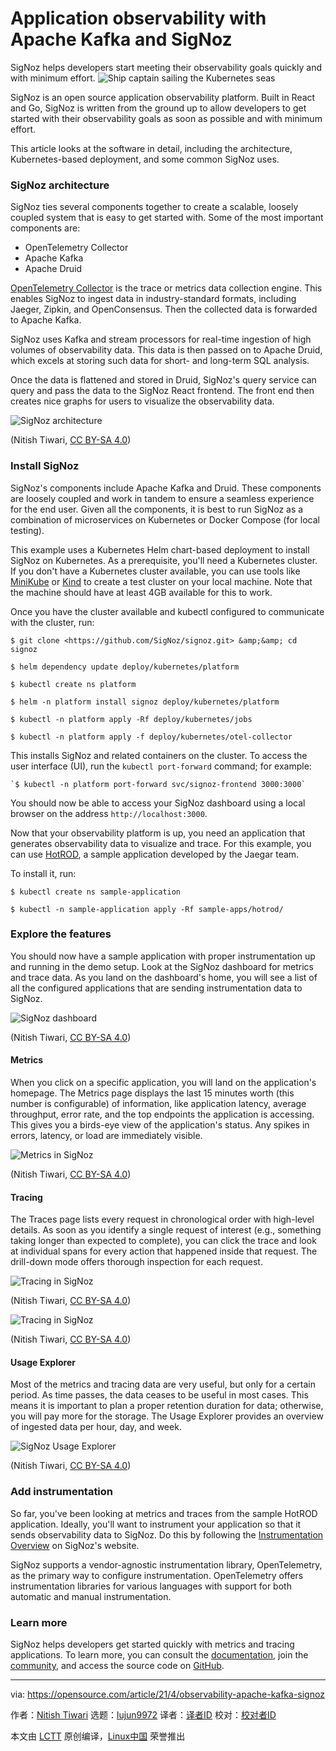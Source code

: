 [#]: subject: (Application observability with Apache Kafka and SigNoz)
[#]: via: (https://opensource.com/article/21/4/observability-apache-kafka-signoz)
[#]: author: (Nitish Tiwari https://opensource.com/users/tiwarinitish86)
[#]: collector: (lujun9972)
[#]: translator: (geekpi)
[#]: reviewer: ( )
[#]: publisher: ( )
[#]: url: ( )

Application observability with Apache Kafka and SigNoz
======
SigNoz helps developers start meeting their observability goals quickly
and with minimum effort.
![Ship captain sailing the Kubernetes seas][1]

SigNoz is an open source application observability platform. Built in React and Go, SigNoz is written from the ground up to allow developers to get started with their observability goals as soon as possible and with minimum effort.

This article looks at the software in detail, including the architecture, Kubernetes-based deployment, and some common SigNoz uses.

### SigNoz architecture

SigNoz ties several components together to create a scalable, loosely coupled system that is easy to get started with. Some of the most important components are:

  * OpenTelemetry Collector
  * Apache Kafka
  * Apache Druid



[OpenTelemetry Collector][2] is the trace or metrics data collection engine. This enables SigNoz to ingest data in industry-standard formats, including Jaeger, Zipkin, and OpenConsensus. Then the collected data is forwarded to Apache Kafka.

SigNoz uses Kafka and stream processors for real-time ingestion of high volumes of observability data. This data is then passed on to Apache Druid, which excels at storing such data for short- and long-term SQL analysis.

Once the data is flattened and stored in Druid, SigNoz's query service can query and pass the data to the SigNoz React frontend. The front end then creates nice graphs for users to visualize the observability data.

![SigNoz architecture][3]

(Nitish Tiwari, [CC BY-SA 4.0][4])

### Install SigNoz

SigNoz's components include Apache Kafka and Druid. These components are loosely coupled and work in tandem to ensure a seamless experience for the end user. Given all the components, it is best to run SigNoz as a combination of microservices on Kubernetes or Docker Compose (for local testing).

This example uses a Kubernetes Helm chart-based deployment to install SigNoz on Kubernetes. As a prerequisite, you'll need a Kubernetes cluster. If you don't have a Kubernetes cluster available, you can use tools like [MiniKube][5] or [Kind][6] to create a test cluster on your local machine. Note that the machine should have at least 4GB available for this to work.

Once you have the cluster available and kubectl configured to communicate with the cluster, run:


```
$ git clone <https://github.com/SigNoz/signoz.git> &amp;&amp; cd signoz

$ helm dependency update deploy/kubernetes/platform

$ kubectl create ns platform

$ helm -n platform install signoz deploy/kubernetes/platform

$ kubectl -n platform apply -Rf deploy/kubernetes/jobs

$ kubectl -n platform apply -f deploy/kubernetes/otel-collector
```

This installs SigNoz and related containers on the cluster. To access the user interface (UI), run the `kubectl port-forward` command; for example:


```
`$ kubectl -n platform port-forward svc/signoz-frontend 3000:3000`
```

You should now be able to access your SigNoz dashboard using a local browser on the address `http://localhost:3000`.

Now that your observability platform is up, you need an application that generates observability data to visualize and trace. For this example, you can use [HotROD][7], a sample application developed by the Jaegar team.

To install it, run:


```
$ kubectl create ns sample-application

$ kubectl -n sample-application apply -Rf sample-apps/hotrod/
```

### Explore the features

You should now have a sample application with proper instrumentation up and running in the demo setup. Look at the SigNoz dashboard for metrics and trace data. As you land on the dashboard's home, you will see a list of all the configured applications that are sending instrumentation data to SigNoz.

![SigNoz dashboard][8]

(Nitish Tiwari, [CC BY-SA 4.0][4])

#### Metrics

When you click on a specific application, you will land on the application's homepage. The Metrics page displays the last 15 minutes worth (this number is configurable) of information, like application latency, average throughput, error rate, and the top endpoints the application is accessing. This gives you a birds-eye view of the application's status. Any spikes in errors, latency, or load are immediately visible.

![Metrics in SigNoz][9]

(Nitish Tiwari, [CC BY-SA 4.0][4])

#### Tracing

The Traces page lists every request in chronological order with high-level details. As soon as you identify a single request of interest (e.g., something taking longer than expected to complete), you can click the trace and look at individual spans for every action that happened inside that request. The drill-down mode offers thorough inspection for each request.

![Tracing in SigNoz][10]

(Nitish Tiwari, [CC BY-SA 4.0][4])

![Tracing in SigNoz][11]

(Nitish Tiwari, [CC BY-SA 4.0][4])

#### Usage Explorer

Most of the metrics and tracing data are very useful, but only for a certain period. As time passes, the data ceases to be useful in most cases. This means it is important to plan a proper retention duration for data; otherwise, you will pay more for the storage. The Usage Explorer provides an overview of ingested data per hour, day, and week.

![SigNoz Usage Explorer][12]

(Nitish Tiwari, [CC BY-SA 4.0][4])

### Add instrumentation

So far, you've been looking at metrics and traces from the sample HotROD application. Ideally, you'll want to instrument your application so that it sends observability data to SigNoz. Do this by following the [Instrumentation Overview][13] on SigNoz's website.

SigNoz supports a vendor-agnostic instrumentation library, OpenTelemetry, as the primary way to configure instrumentation. OpenTelemetry offers instrumentation libraries for various languages with support for both automatic and manual instrumentation.

### Learn more

SigNoz helps developers get started quickly with metrics and tracing applications. To learn more, you can consult the [documentation][14], join the [community][15], and access the source code on [GitHub][16].

--------------------------------------------------------------------------------

via: https://opensource.com/article/21/4/observability-apache-kafka-signoz

作者：[Nitish Tiwari][a]
选题：[lujun9972][b]
译者：[译者ID](https://github.com/译者ID)
校对：[校对者ID](https://github.com/校对者ID)

本文由 [LCTT](https://github.com/LCTT/TranslateProject) 原创编译，[Linux中国](https://linux.cn/) 荣誉推出

[a]: https://opensource.com/users/tiwarinitish86
[b]: https://github.com/lujun9972
[1]: https://opensource.com/sites/default/files/styles/image-full-size/public/lead-images/ship_captain_devops_kubernetes_steer.png?itok=LAHfIpek (Ship captain sailing the Kubernetes seas)
[2]: https://github.com/open-telemetry/opentelemetry-collector
[3]: https://opensource.com/sites/default/files/uploads/signoz_architecture.png (SigNoz architecture)
[4]: https://creativecommons.org/licenses/by-sa/4.0/
[5]: https://minikube.sigs.k8s.io/docs/start/
[6]: https://kind.sigs.k8s.io/docs/user/quick-start/
[7]: https://github.com/jaegertracing/jaeger/tree/master/examples/hotrod
[8]: https://opensource.com/sites/default/files/uploads/signoz_dashboard.png (SigNoz dashboard)
[9]: https://opensource.com/sites/default/files/uploads/signoz_applicationmetrics.png (Metrics in SigNoz)
[10]: https://opensource.com/sites/default/files/uploads/signoz_tracing.png (Tracing in SigNoz)
[11]: https://opensource.com/sites/default/files/uploads/signoz_tracing2.png (Tracing in SigNoz)
[12]: https://opensource.com/sites/default/files/uploads/signoz_usageexplorer.png (SigNoz Usage Explorer)
[13]: https://signoz.io/docs/instrumentation/overview/
[14]: https://signoz.io/docs/
[15]: https://github.com/SigNoz/signoz#community
[16]: https://github.com/SigNoz/signoz
